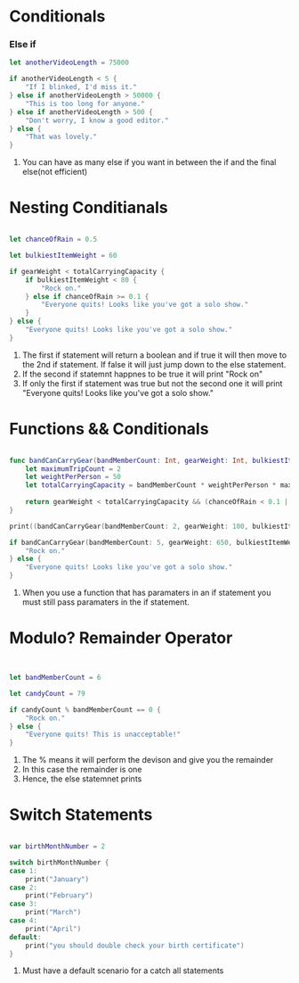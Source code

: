 # Conditionals

### Else if

```swift
let anotherVideoLength = 75000

if anotherVideoLength < 5 {
    "If I blinked, I'd miss it."
} else if anotherVideoLength > 50000 {
    "This is too long for anyone."
} else if anotherVideoLength > 500 {
    "Don't worry, I know a good editor."
} else {
    "That was lovely."
}

```
1. You can have as many else if you want in between the if and the final else(not efficient)


# Nesting Conditianals


```swift

let chanceOfRain = 0.5

let bulkiestItemWeight = 60

if gearWeight < totalCarryingCapacity {
    if bulkiestItemWeight < 80 {
        "Rock on."
    } else if chanceOfRain >= 0.1 {
        "Everyone quits! Looks like you've got a solo show."
    }
} else {
    "Everyone quits! Looks like you've got a solo show."
}

```


1. The first if statement will return a boolean and if true it will then move to the 2nd if statement. If false it will just jump down to the else statement.
2. If the second if statemnt happnes to be true it will print "Rock on"
3. If only the first if statement was true but not the second one it will print "Everyone quits! Looks like you've got a solo show."

# Functions && Conditionals

```swift

func bandCanCarryGear(bandMemberCount: Int, gearWeight: Int, bulkiestItemWeight: Int, chanceOfRain: Double) -> Bool {
    let maximumTripCount = 2
    let weightPerPerson = 50
    let totalCarryingCapacity = bandMemberCount * weightPerPerson * maximumTripCount
    
    return gearWeight < totalCarryingCapacity && (chanceOfRain < 0.1 || bulkiestItemWeight < 80)
}

print((bandCanCarryGear(bandMemberCount: 2, gearWeight: 100, bulkiestItemWeight: 25, chanceOfRain: 0)))

if bandCanCarryGear(bandMemberCount: 5, gearWeight: 650, bulkiestItemWeight: 60, chanceOfRain: 0.05) {
    "Rock on."
} else {
    "Everyone quits! Looks like you've got a solo show."
}


```

1. When you use a function that has paramaters in an if statement you must still pass paramaters in the if statement.


# Modulo? Remainder Operator


```swift


let bandMemberCount = 6

let candyCount = 79

if candyCount % bandMemberCount == 0 {
    "Rock on."
} else {
    "Everyone quits! This is unacceptable!"
}

```

1. The % means it will perform the devison and give you the remainder
2. In this case the remainder is one
3. Hence, the else statemnet prints

# Switch Statements

```swift

var birthMonthNumber = 2

switch birthMonthNumber {
case 1:
    print("January")
case 2:
    print("February")
case 3:
    print("March")
case 4:
    print("April")
default:
    print("you should double check your birth certificate")
}

```

1. Must have a default scenario for a catch all statements
